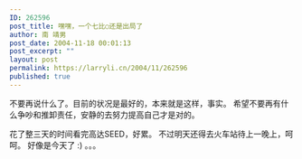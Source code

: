 ```yaml
---
ID: 262596
post_title: 嘿嘿，一个七比○还是出局了
author: 南 靖男
post_date: 2004-11-18 00:01:13
post_excerpt: ""
layout: post
permalink: https://larryli.cn/2004/11/262596
published: true
---
```

不要再说什么了。目前的状况是最好的，本来就是这样，事实。
希望不要再有什么争吵和推卸责任，安静的去努力提高自己才是对的。

花了整三天的时间看完高达SEED，好累。
不过明天还得去火车站待上一晚上，呵呵。
好像是今天了 :) 。。。
